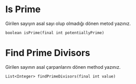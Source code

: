 # Is Prime
Girilen sayıyın asal sayı olup olmadığı dönen metod yazınız.

```
boolean isPrime(final int potentiallyPrime)
```


# Find Prime Divisors
Girilen sayının asal çarpanlarını dönen method yazınız.
```
List<Integer> findPrimeDivisors(final int value)
```
